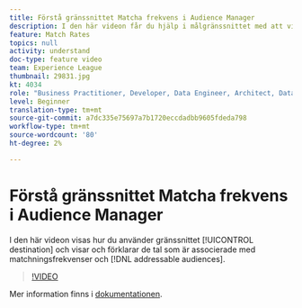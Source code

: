 ```yaml
---
title: Förstå gränssnittet Matcha frekvens i Audience Manager
description: I den här videon får du hjälp i målgränssnittet med att visa och förklara antalet som är kopplade till matchningsfrekvenser och adresserbara målgrupper.
feature: Match Rates
topics: null
activity: understand
doc-type: feature video
team: Experience League
thumbnail: 29831.jpg
kt: 4034
role: "Business Practitioner, Developer, Data Engineer, Architect, Data Architect, Administrator, Leader"
level: Beginner
translation-type: tm+mt
source-git-commit: a7dc335e75697a7b1720eccdadbb9605fdeda798
workflow-type: tm+mt
source-wordcount: '80'
ht-degree: 2%

---
```



# Förstå gränssnittet Matcha frekvens i Audience Manager

I den här videon visas hur du använder gränssnittet [!UICONTROL destination] och visar och förklarar de tal som är associerade med matchningsfrekvenser och [!DNL addressable audiences].

>[!VIDEO](https://video.tv.adobe.com/v/29831/?quality=12)

Mer information finns i [dokumentationen](https://docs.adobe.com/help/en/audience-manager/user-guide/features/addressable-audiences.html).
